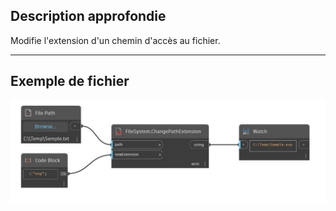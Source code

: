 ## Description approfondie
Modifie l'extension d'un chemin d'accès au fichier.
___
## Exemple de fichier

![ChangePathExtension](./DSCore.IO.FileSystem.ChangePathExtension_img.jpg)

